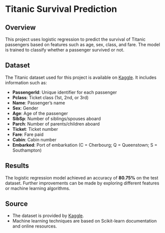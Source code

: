 # Titanic Survival Prediction

## Overview
This project uses logistic regression to predict the survival of Titanic passengers based on features such as age, sex, class, and fare. The model is trained to classify whether a passenger survived or not.

## Dataset
The Titanic dataset used for this project is available on [Kaggle](https://www.kaggle.com/c/titanic/data). It includes information such as:
- **PassengerId**: Unique identifier for each passenger
- **Pclass**: Ticket class (1st, 2nd, or 3rd)
- **Name**: Passenger’s name
- **Sex**: Gender
- **Age**: Age of the passenger
- **SibSp**: Number of siblings/spouses aboard
- **Parch**: Number of parents/children aboard
- **Ticket**: Ticket number
- **Fare**: Fare paid
- **Cabin**: Cabin number
- **Embarked**: Port of embarkation (C = Cherbourg; Q = Queenstown; S = Southampton)

## Results
The logistic regression model achieved an accuracy of **80.75%** on the test dataset. Further improvements can be made by exploring different features or machine learning algorithms.

## Source
- The dataset is provided by [Kaggle](https://www.kaggle.com/c/titanic/data).
- Machine learning techniques are based on Scikit-learn documentation and online resources.
